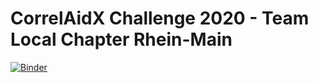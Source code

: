 # CorrelAidX Challenge 2020 - Team Local Chapter Rhein-Main

[![Binder](https://mybinder.org/badge_logo.svg)](https://mybinder.org/v2/gh/CorrelAid/cax-challenge-rhein-main/master)
